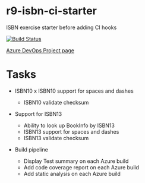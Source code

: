 # r9-isbn-ci-starter
ISBN exercise starter before adding CI hooks

[![Build Status](https://dev.azure.com/paul0287/CSD-CI-exercise-java/_apis/build/status/paul-r9.CSD-CI-exercise-java?branchName=trunk)](https://dev.azure.com/paul0287/CSD-CI-exercise-java/_build/latest?definitionId=5&branchName=trunk)

[Azure DevOps Project page](https://dev.azure.com/paul0287/CSD-CI-exercise-java)

# Tasks
- ISBN10
  x ISBN10 support for spaces and dashes
  - ISBN10 validate checksum

- Support for ISBN13
  - Ability to look up BookInfo by ISBN13
  - ISBN13 support for spaces and dashes
  - ISBN13 validate checksum

- Build pipeline
  - Display Test summary on each Azure build
  - Add code coverage report on each Azure build
  - Add static analysis on each Azure build